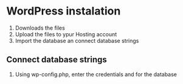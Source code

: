 # WordPress instalation
1. Downloads the files
2. Upload the files to ypur Hosting account
3. Import the database an connect database strings

## Connect database strings
1. Using wp-config.php, enter the credentials and for the database
